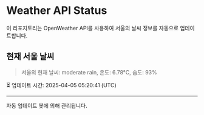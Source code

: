 
# Weather API Status

이 리포지토리는 OpenWeather API를 사용하여 서울의 날씨 정보를 자동으로 업데이트합니다.

## 현재 서울 날씨
> 서울의 현재 날씨: moderate rain, 온도: 6.78°C, 습도: 93%

⏳ 업데이트 시간: 2025-04-05 05:20:41 (UTC)

---
자동 업데이트 봇에 의해 관리됩니다.
